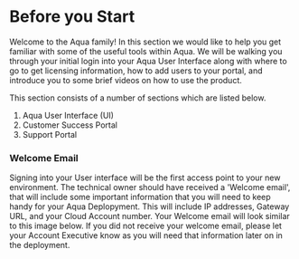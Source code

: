 # Before you Start

Welcome to the Aqua family! In this section we would like to help you get familiar with some of the useful tools within Aqua. We will be walking you through your initial login into your Aqua User Interface along with where to go to get licensing information, how to add users to your portal, and introduce you to some brief videos on how to use the product. 

This section consists of a number of sections which are listed below.

1. Aqua User Interface (UI)
2. Customer Success Portal
3. Support Portal


### **Welcome Email**

Signing into your User interface will be the first access point to your new environment. The technical owner should have received a 'Welcome email', that will include some important information that you will need to keep handy for your Aqua Deplopyment. This will include IP addresses, Gateway URL, and your Cloud Account number. Your Welcome email will look similar to this image below. If you did not receive your welcome email, please let your Account Executive know as you will need that information later on in the deployment. 